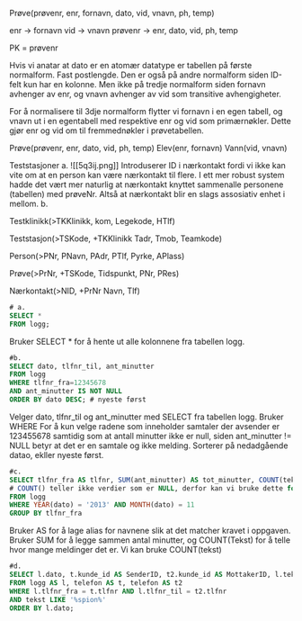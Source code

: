 Prøve(prøvenr, enr, fornavn, dato, vid, vnavn, ph, temp)

enr -> fornavn
vid -> vnavn
prøvenr -> enr, dato, vid, ph, temp

PK = prøvenr

Hvis vi anatar at dato er en atomær datatype er tabellen på første normalform. Fast postlengde.
Den er også på andre normalform siden ID-felt kun har en kolonne.
Men ikke på tredje normalform siden fornavn avhenger av enr, og vnavn avhenger av vid som transitive avhengigheter.

For å normalisere til 3dje normalform flytter vi fornavn i en egen tabell, og vnavn ut i en egentabell med respektive enr og vid som primærnøkler. Dette gjør enr og vid om til fremmednøkler i prøvetabellen.

Prøve(prøvenr, enr, dato, vid, ph, temp)
Elev(enr, fornavn)
Vann(vid, vnavn)

Teststasjoner
a.
![[5q3ij.png]]
Introduserer ID i nærkontakt fordi vi ikke kan vite om at en person kan være nærkontakt til flere.
I ett mer robust system hadde det vært mer naturlig at nærkontakt knyttet sammenalle personene (tabellen) med prøveNr. Altså at nærkontakt blir en slags assosiativ enhet i mellom.
b.

Testklinikk(>TKKlinikk, kom, Legekode, HTlf)

Teststasjon(>TSKode, +TKKlinikk Tadr, Tmob, Teamkode)

Person(>PNr, PNavn, PAdr, PTlf, Pyrke, APlass)

Prøve(>PrNr, +TSKode, Tidspunkt, PNr, PRes)

Nærkontakt(>NID, +PrNr Navn, Tlf)

```sql
# a.
SELECT *
FROM logg;
```
Bruker SELECT * for å hente ut alle kolonnene fra tabellen logg.

```sql
#b. 
SELECT dato, tlfnr_til, ant_minutter
FROM logg
WHERE tlfnr_fra=12345678
AND ant_minutter IS NOT NULL
ORDER BY dato DESC; # nyeste først
```
Velger dato, tlfnr_til og ant_minutter med SELECT
fra tabellen logg.
Bruker WHERE For å kun velge radene som inneholder samtaler der avsender er 123455678 samtidig som at antall minutter ikke er null, siden ant_minutter != NULL betyr at det er en samtale og ikke melding.
Sorterer på nedadgående datao, ekller nyeste først.

```sql
#c. 
SELECT tlfnr_fra AS tlfnr, SUM(ant_minutter) AS tot_minutter, COUNT(tekst) AS ant_meldinger
# COUNT() teller ikke verdier som er NULL, derfor kan vi bruke dette for å finne ant_meldinger
FROM logg
WHERE YEAR(dato) = '2013' AND MONTH(dato) = 11
GROUP BY tlfnr_fra
```
Bruker AS for å lage alias for navnene slik at det matcher kravet i oppgaven.
Bruker SUM for å legge sammen antal minutter, og COUNT(Tekst) for å telle hvor mange meldinger det er. Vi kan bruke COUNT(tekst)
```sql
#d.
SELECT l.dato, t.kunde_id AS SenderID, t2.kunde_id AS MottakerID, l.tekst AS Innhold 
FROM logg AS l, telefon AS t, telefon AS t2
WHERE l.tlfnr_fra = t.tlfnr AND l.tlfnr_til = t2.tlfnr
AND tekst LIKE '%spion%'
ORDER BY l.dato;
```
